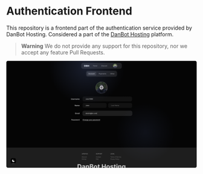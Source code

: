 # Authentication Frontend

This repository is a frontend part of the authentication service provided by DanBot Hosting. Considered a part of the [DanBot Hosting](https://danbot.host/) platform.

> **Warning**
> We do not provide any support for this repository, nor we accept any feature Pull Requests.

![Preview](/public/preview.png)
